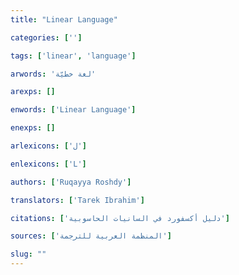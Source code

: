 ```yaml
---
title: "Linear Language"

categories: ['']

tags: ['linear', 'language']

arwords: 'لغة خطيّة'

arexps: []

enwords: ['Linear Language']

enexps: []

arlexicons: ['ل']

enlexicons: ['L']

authors: ['Ruqayya Roshdy']

translators: ['Tarek Ibrahim']

citations: ['دليل أكسفورد في السانيات الحاسوبية']

sources: ['المنظمة العربية للترجمة']

slug: ""
---
```

